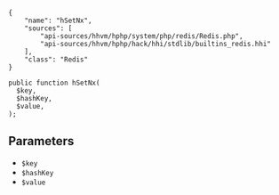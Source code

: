 ``` yamlmeta
{
    "name": "hSetNx",
    "sources": [
        "api-sources/hhvm/hphp/system/php/redis/Redis.php",
        "api-sources/hhvm/hphp/hack/hhi/stdlib/builtins_redis.hhi"
    ],
    "class": "Redis"
}
```




``` Hack
public function hSetNx(
  $key,
  $hashKey,
  $value,
);
```




## Parameters




+ ` $key `
+ ` $hashKey `
+ ` $value `
<!-- HHAPIDOC -->
